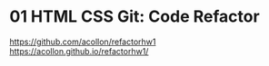 # 01 HTML CSS Git: Code Refactor
https://github.com/acollon/refactorhw1
https://acollon.github.io/refactorhw1/

